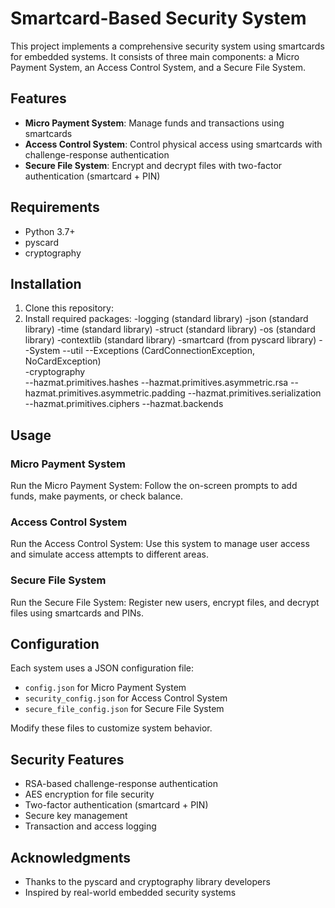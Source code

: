 # Smartcard-Based Security System

This project implements a comprehensive security system using smartcards for embedded systems. It consists of three main components: a Micro Payment System, an Access Control System, and a Secure File System.

## Features

- **Micro Payment System**: Manage funds and transactions using smartcards
- **Access Control System**: Control physical access using smartcards with challenge-response authentication
- **Secure File System**: Encrypt and decrypt files with two-factor authentication (smartcard + PIN)

## Requirements

- Python 3.7+
- pyscard
- cryptography

## Installation

1. Clone this repository:
2. Install required packages:
   -logging (standard library)
   -json (standard library)
   -time (standard library)
   -struct (standard library)
   -os (standard library)
   -contextlib (standard library)
   -smartcard (from pyscard library)
     --System
     --util
     --Exceptions (CardConnectionException, NoCardException)  
   -cryptography  
     --hazmat.primitives.hashes
     --hazmat.primitives.asymmetric.rsa
     --hazmat.primitives.asymmetric.padding
     --hazmat.primitives.serialization
     --hazmat.primitives.ciphers
     --hazmat.backends

## Usage

### Micro Payment System

Run the Micro Payment System:
Follow the on-screen prompts to add funds, make payments, or check balance.

### Access Control System

Run the Access Control System:
Use this system to manage user access and simulate access attempts to different areas.

### Secure File System

Run the Secure File System:
Register new users, encrypt files, and decrypt files using smartcards and PINs.

## Configuration

Each system uses a JSON configuration file:

- `config.json` for Micro Payment System
- `security_config.json` for Access Control System
- `secure_file_config.json` for Secure File System

Modify these files to customize system behavior.

## Security Features

- RSA-based challenge-response authentication
- AES encryption for file security
- Two-factor authentication (smartcard + PIN)
- Secure key management
- Transaction and access logging

## Acknowledgments

- Thanks to the pyscard and cryptography library developers
- Inspired by real-world embedded security systems
